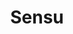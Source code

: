 ---
draft: false
title: Sensu
content:
  id: sensu
  name: Sensu
  website: https://sensu.io/
  short_description: Sensu is an open source monitoring tool for ephemeral infrastructure and distributed applications.
---